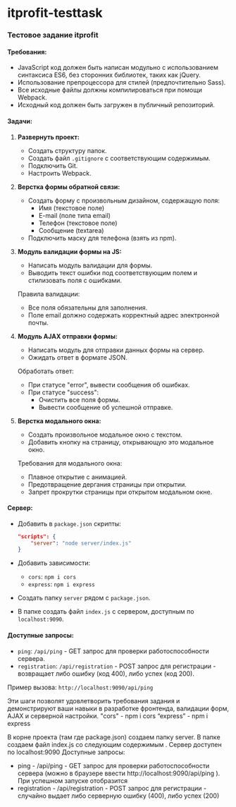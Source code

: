 # itprofit-testtask
### Тестовое задание itprofit

#### Требования:
- JavaScript код должен быть написан модульно с использованием синтаксиса ES6, без сторонних библиотек, таких как jQuery.
- Использование препроцессора для стилей (предпочтительно Sass).
- Все исходные файлы должны компилироваться при помощи Webpack.
- Исходный код должен быть загружен в публичный репозиторий.

#### Задачи:
1. **Развернуть проект:**
   - Создать структуру папок.
   - Создать файл `.gitignore` с соответствующим содержимым.
   - Подключить Git.
   - Настроить Webpack.

2. **Верстка формы обратной связи:**
   - Создать форму с произвольным дизайном, содержащую поля:
      - Имя (текстовое поле)
      - E-mail (поле типа email)
      - Телефон (текстовое поле)
      - Сообщение (textarea)
   - Подключить маску для телефона (взять из npm).

3. **Модуль валидации формы на JS:**
   - Написать модуль валидации для формы.
   - Выводить текст ошибки под соответствующим полем и стилизовать поля с ошибками.

   Правила валидации:
   - Все поля обязательны для заполнения.
   - Поле email должно содержать корректный адрес электронной почты.

4. **Модуль AJAX отправки формы:**
   - Написать модуль для отправки данных формы на сервер.
   - Ожидать ответ в формате JSON.
   
   Обработать ответ:
   - При статусе "error", вывести сообщения об ошибках.
   - При статусе "success":
      - Очистить все поля формы.
      - Вывести сообщение об успешной отправке.

5. **Верстка модального окна:**
   - Создать произвольное модальное окно с текстом.
   - Добавить кнопку на страницу, открывающую это модальное окно.

   Требования для модального окна:
   - Плавное открытие с анимацией.
   - Предотвращение дергания страницы при открытии.
   - Запрет прокрутки страницы при открытом модальном окне.

#### Сервер:
- Добавить в `package.json` скрипты:
   ```json
   "scripts": {
       "server": "node server/index.js"
   }
   ```
- Добавить зависимости:
   - `cors`: `npm i cors`
   - `express`: `npm i express`
  
- Создать папку `server` рядом с `package.json`.
- В папке создать файл `index.js` с сервером, доступным по `localhost:9090`.
  
#### Доступные запросы:
- `ping`: `/api/ping` - GET запрос для проверки работоспособности сервера.
- `registration`: `/api/registration` - POST запрос для регистрации - возвращает либо ошибку (код 400), либо успех (код 200).

Пример вызова: `http://localhost:9090/api/ping`

Эти шаги позволят удовлетворить требования задания и демонстрируют ваши навыки в разработке фронтенда, валидации форм, AJAX и серверной настройки.
 	"cors" - npm i  cors
	“express” - npm i express

В корне проекта (там где package.json) создаем папку server. В папке создаем файл index.js со следующим содержимым .  Сервер доступен по localhost:9090
Доступные запросы:
- ping -  /api/ping - GET запрос для проверки работоспособности сервера (можно в браузере ввести http://localhost:9090/api/ping ). При успешном запуске отобразится  
- registration - /api/registration - POST запрос для регистрации - случайно выдает либо серверную ошибку (400), либо успех (200)
